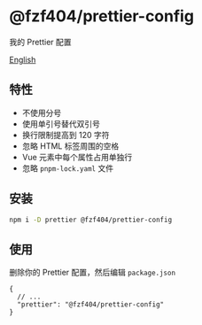 # @fzf404/prettier-config

我的 Prettier 配置

[English](README.md)

## 特性

- 不使用分号
- 使用单引号替代双引号
- 换行限制提高到 120 字符
- 忽略 HTML 标签周围的空格
- Vue 元素中每个属性占用单独行
- 忽略 `pnpm-lock.yaml` 文件

## 安装

```bash
npm i -D prettier @fzf404/prettier-config
```

## 使用

删除你的 Prettier 配置，然后编辑 `package.json`

```jsonc
{
  // ...
  "prettier": "@fzf404/prettier-config"
}
```
